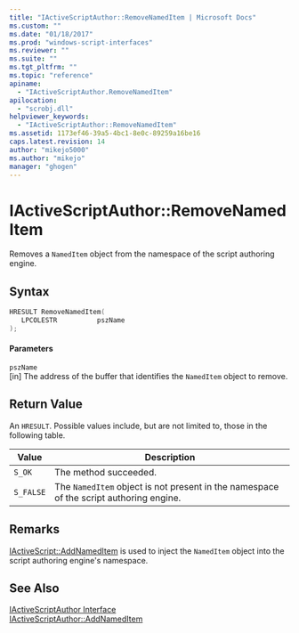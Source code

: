```yaml
---
title: "IActiveScriptAuthor::RemoveNamedItem | Microsoft Docs"
ms.custom: ""
ms.date: "01/18/2017"
ms.prod: "windows-script-interfaces"
ms.reviewer: ""
ms.suite: ""
ms.tgt_pltfrm: ""
ms.topic: "reference"
apiname: 
  - "IActiveScriptAuthor.RemoveNamedItem"
apilocation: 
  - "scrobj.dll"
helpviewer_keywords: 
  - "IActiveScriptAuthor::RemoveNamedItem"
ms.assetid: 1173ef46-39a5-4bc1-8e0c-89259a16be16
caps.latest.revision: 14
author: "mikejo5000"
ms.author: "mikejo"
manager: "ghogen"
---
```

# IActiveScriptAuthor::RemoveNamedItem
Removes a `NamedItem` object from the namespace of the script authoring engine.  
  
## Syntax  
  
```cpp
HRESULT RemoveNamedItem(  
   LPCOLESTR          pszName  
);  
```  
  
#### Parameters  
 `pszName`  
 [in] The address of the buffer that identifies the `NamedItem` object to remove.  
  
## Return Value  
 An `HRESULT`. Possible values include, but are not limited to, those in the following table.  
  
|Value|Description|  
|-----------|-----------------|  
|`S_OK`|The method succeeded.|  
|`S_FALSE`|The `NamedItem` object is not present in the namespace of the script authoring engine.|  
  
## Remarks  
 [IActiveScript::AddNamedItem](../../winscript/reference/iactivescript-addnameditem.md) is used to inject the `NamedItem` object into the script authoring engine's namespace.  
  
## See Also  
 [IActiveScriptAuthor Interface](../../winscript/reference/iactivescriptauthor-interface.md)   
 [IActiveScriptAuthor::AddNamedItem](../../winscript/reference/iactivescriptauthor-addnameditem.md)